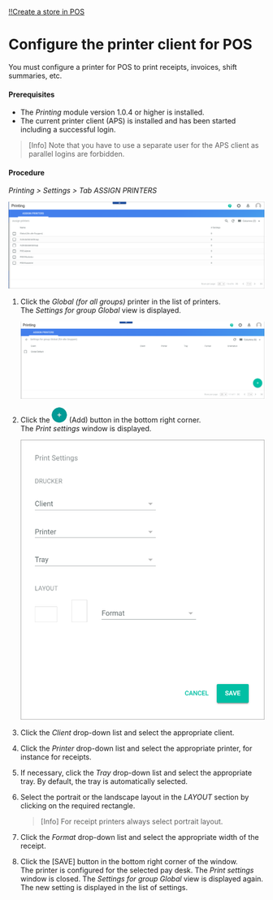 [!!Create a store in POS](./06_CreateStore.md)

[comment]: <> (add link to Install the APS, link to Printing module if available)

# Configure the printer client for POS

[comment]: <> (Need more information about the APS)

You must configure a printer for POS to print receipts, invoices, shift summaries, etc.

#### Prerequisites

- The *Printing* module version 1.0.4 or higher is installed. 
- The current printer client (APS) is installed and has been started including a successful login.

> [Info] Note that you have to use a separate user for the APS client as parallel logins are forbidden.

#### Procedure

*Printing > Settings > Tab ASSIGN PRINTERS*

![Assign printers](../../Assets/Screenshots/Printing/Settings/AssignPrinters.png "[Assign printers]")

1. Click the *Global (for all groups)* printer in the list of printers.   
    The *Settings for group Global* view is displayed.

    ![Settings for group Global](../../Assets/Screenshots/Printing/Settings/SettingsGroup.png "[Settings for group Global]")

2. Click the ![Add](../../Assets/Icons/Plus01.png "[Add]") (Add) button in the bottom right corner.   
    The *Print settings* window is displayed.

    ![Print settings](../../Assets/Screenshots/Printing/Settings/PrintSettings.png "[Print settings]")

3. Click the *Client* drop-down list and select the appropriate client.

4. Click the *Printer* drop-down list and select the appropriate printer, for instance for receipts.

5. If necessary, click the *Tray* drop-down list and select the appropriate tray. By default, the tray is automatically selected.

6. Select the portrait or the landscape layout in the *LAYOUT* section by clicking on the required rectangle.

    > [Info] For receipt printers always select portrait layout.

7. Click the *Format* drop-down list and select the appropriate width of the receipt.

<!----Hallo Julian, auf der rechten Seite gibt es diese beiden Felder nicht mehr (Screenshot neu gemacht) nicht mehr in dem Modul, nicht?>
8. Click the *Module* drop-down list and select **Venduo POS** in the list of modules.

9. Click the *Event* drop-down list and select the appropriate pay desk and store in the list of pay desks, as displayed in the example below.

    > [Info] Bear in mind that it may take some time for newly created pay desks to be displayed in the *Event* drop-down list.

    ![Print settings example](../../Assets/Screenshots/Printing/Settings/PrintSettingsExample.png "[Print settings example]")-->

8. Click the [SAVE] button in the bottom right corner of the window.   
    The printer is configured for the selected pay desk. The *Print settings* window is closed. The *Settings for group Global* view is displayed again. The new setting is displayed in the list of settings.

[comment]: <> (Frage von Hannah: Is that right? Check it, when APS is installed. Frage von MV: Diese Procedure wäre für mich eher 'Define the printer' unter 06_Createstore.md, wenn man ein Store manuell erstellt. Ich habe von Create store auf diese Procedure einfach verwiesen. Die Prerequisites hier stimmen aber nicht ganz, denn man braucht schon ein Store und ein Pay desk erstellt zu haben, damit die hier zuweisen kann. Aber was muss der Benutzer vorher machen, um einen Drucker zu konfigurieren, das wird nicht erklärt.)
